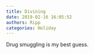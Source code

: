 ```yaml
---
title: Divining
date: 2019-02-16 16:05:52
authors: Ripp
categories: Holiday
---
```


 Drug smuggling is my best guess.